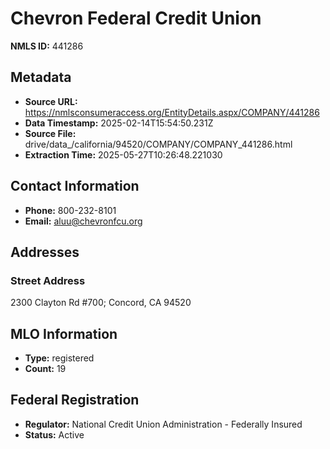 # Chevron Federal Credit Union

**NMLS ID:** 441286

## Metadata
- **Source URL:** https://nmlsconsumeraccess.org/EntityDetails.aspx/COMPANY/441286
- **Data Timestamp:** 2025-02-14T15:54:50.231Z
- **Source File:** drive/data_/california/94520/COMPANY/COMPANY_441286.html
- **Extraction Time:** 2025-05-27T10:26:48.221030

## Contact Information
- **Phone:** 800-232-8101
- **Email:** aluu@chevronfcu.org

## Addresses
### Street Address
2300 Clayton Rd #700; Concord, CA 94520

## MLO Information
- **Type:** registered
- **Count:** 19

## Federal Registration
- **Regulator:** National Credit Union Administration - Federally Insured
- **Status:** Active
